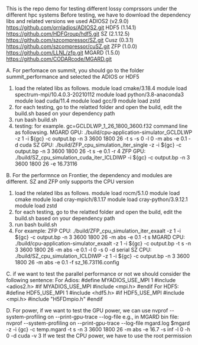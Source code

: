 This is the repo demo for testing different lossy comprssors under the different hpc systems
Before testing, we have to download the dependency libs and related versions we used
ADIOS2 (v2.9.0) https://github.com/ornladios/ADIOS2.git
HDF5 (1.14.1) https://github.com/HDFGroup/hdf5.git
SZ (2.1.12.5) https://github.com/szcompressor/SZ.git
Cusz (0.3.1) https://github.com/szcompressor/cuSZ.git
ZFP (1.0.0) https://github.com/LLNL/zfp.git
MGARD (1.5.0) https://github.com/CODARcode/MGARD.git

A. For perfomace on summit, you should go to the folder summit_performance and selected the ADIOS or HDF5
1. load the related libs as follows.
module load cmake/3.18.4
module load spectrum-mpi/10.4.0.3-20210112
module load python/3.8-anaconda3
module load cuda/11.4
module load gcc/9
module load zstd
2. for each testing, go to the relatted folder and open the build, edit the build.sh based on your dependency path
3. run bash build.sh
4. testing: for example. gc=GCLDLWP_1_26_1800_3600.f32 command line as followsing.
   MGARD GPU: ./build/cpu-application-simulator_GCLDLWP -z 1 -i ${gc} -c output.bp -n 3 3600 1800 26 -t s -s 0 -l 0 -m abs -e 0.1 -d cuda
   SZ GPU: ./build/ZFP_cpu_simulation_iter_single -z -i ${gc} -c output.bp -n 3 3600 1800 26 -t s -e 0.1 -r 4
   ZFP GPU: ./build/SZ_cpu_simulation_cuda_iter_ICLDIWP -i ${gc} -c output.bp -n 3 3600 1800 26 -e 16.73116

B. For the performnce on Frontier, the dependency and modules are different. SZ and ZFP only supports the CPU version
1. load the related libs as follows.
   module load rocm/5.1.0
   module load cmake
   module load cray-mpich/8.1.17
   module load cray-python/3.9.12.1
   module load zstd
2. for each testing, go to the relatted folder and open the build, edit the build.sh based on your dependency path
3. run bash build.sh
4. For example:
   ZFP CPU: ./build/ZFP_cpu_simulation_iter_exaalt -z 1 -i ${gc} -c output.bp -n 3 3600 1800 26 -m abs -e 0.1 -t s
   MGARD CPU: ./build/cpu-application-simulator_exaalt -z 1 -i ${gc} -c  output.bp -t s -n 3 3600 1800 26 -m abs -e 0.1 -l 0 -s 0 -d serial 
   SZ CPU: ./build/SZ_cpu_simulation_ICLDIWP -z 1 -i ${gc} -c output.bp -n 3 3600 1800 26 -m abs -e 0.1 -f sz_16.73116.config

C. if we want to test the parallel performance or not
   we should consider the following sentence:
   For Adios:
   #define MYADIOS_USE_MPI 1
   #include <adios2.h>
   #if MYADIOS_USE_MPI
   #include <mpi.h>
   #endif
   For HDF5: 
   #define HDF5_USE_MPI 1
   #include <hdf5.h>
   #if HDF5_USE_MPI
   #include <mpi.h>
   #include "H5FDmpio.h" 
   #endif

D. For power, if we want to test the GPU power, we can use  nvprof --system-profiling on --print-gpu-trace --log-file
e.g., in MGARD bin file: nvprof --system-profiling on --print-gpu-trace --log-file mgard.log $mgard -z -i {gc} -c temp.mgard -t s -n 3 3600 1800 26
-m abs -e 16.7 -s inf -l 0 -h 0 -d cuda -v 3
If we test the CPU power, we have to use the root permission
